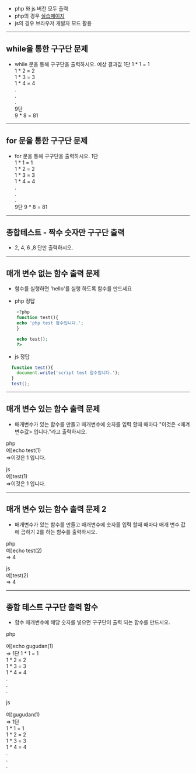 - php 와 js 버전 모두 출력
- php의 경우 [실습페이지](https://repl.it/languages/php)
- js의 경우 브라우저 개발자 모드 활용 

---

## while을 통한 구구단 문제 

- while 문을 통해 구구단을 출력하시오.
  예상 결과값
  1단
  1 * 1 = 1  
  1 * 2 = 2  
  1 * 3 = 3  
  1 * 4 = 4  
  .  
  .  
  .  
  9단  
  9 * 8 = 81  

---

## for 문을 통한 구구단 문제 

- for 문을 통해 구구단을 출력하시오.
  1단  
  1 * 1 = 1  
  1 * 2 = 2  
  1 * 3 = 3  
  1 * 4 = 4  
  .  
  .  
  .  
  9단 
  9 * 8 = 81  
---

## 종합테스트 - 짝수 숫자만 구구단 출력

- 2, 4, 6 ,8 단만 출력하시오.
  
---

## 매개 변수 없는 함수 출력 문제 

- 함수를 실행하면 'hello'를 실행 하도록 함수를 만드세요

- php 정답
```php
    <?php
    function test(){
    echo 'php test 함수입니다.';
    }

    echo test();
    ?>
```
- js 정답

```js
  function test(){
    document.write('script test 함수입니다.');
  }
  test();
```
---

## 매개 변수 있는 함수 출력 문제 

- 매개변수가 있는 함수를 만들고 매개변수에 숫자를 입력 할때 때마다 "이것은 <매겨변수값> 입니다."라고 출력하시오.
  
php  
예)echo test(1)  
=>이것은 1 입니다.  

js  
예)test(1)  
=>이것은 1 입니다.  

---

## 매개 변수 있는 함수 출력 문제 2

- 매개변수가 있는 함수를 만들고 매개변수에 숫자를 입력 할때 때마다 매개 변수 값에 곱하기 2를 하는 함수를 출력하시오.
  
php  
예)echo test(2)  
=> 4   

js  
예)test(2)  
=> 4   

---

## 종합 테스트 구구단 출력 함수

- 함수 매개변수에 해당 숫자를 넣으면 구구단이 출력 되는 함수를 만드시오. 

php

예)echo gugudan(1)  
=>   1단
  1 * 1 = 1  
  1 * 2 = 2  
  1 * 3 = 3  
  1 * 4 = 4  
  .  
  .  
  .  

js  

예)gugudan(1)   
=>   1단  
  1 * 1 = 1  
  1 * 2 = 2  
  1 * 3 = 3  
  1 * 4 = 4  
  .  
  .  
  .  
